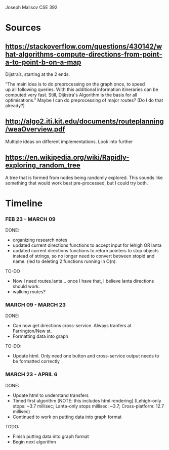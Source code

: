 Joseph Malisov
CSE 392

# Sources

## https://stackoverflow.com/questions/430142/what-algorithms-compute-directions-from-point-a-to-point-b-on-a-map
Dijstra’s, starting at the 2 ends.

“The main idea is to do preprocessing on the graph once, to speed up all following queries. With this additional information itineraries can be computed very fast. Still, Dijkstra's Algorithm is the basis for all optimisations.”
Maybe I can do preprocessing of major routes?
(Do I do that already?)

## http://algo2.iti.kit.edu/documents/routeplanning/weaOverview.pdf
Multiple ideas on different implementations. Look into further

## https://en.wikipedia.org/wiki/Rapidly-exploring_random_tree
A tree that is formed from nodes being randomly explored. This sounds like something that would work best pre-processed, but I could try both.

# Timeline

### FEB 23 - MARCH 09

DONE:

- organizing research notes
- updated current directions functions to accept input for lehigh OR lanta
- updated current directions functions to return pointers to stop objects instead of strings, so no longer need to convert between stopid and name. (led to deleting 2 functions running in O(n).

TO-DO

- Now I need routes.lanta... once I have that, I believe lanta directions should work.
- walking routes?

### MARCH 09 - MARCH 23

DONE:

- Can now get directions cross-service. Always tranfers at Farrington/New st.
- Formatting data into graph

TO-DO:

- Update html. Only need one button and cross-service output needs to be formatted correctly

### MARCH 23 - APRIL 6

DONE:

- Update html to understand transfers
- Timed first algorithm [NOTE: this includes html rendering] (Lehigh-only stops: ~3.7 millisec; Lanta-only stops millisec: ~3.7; Cross-platform: 12.7 millisec)
- Continued to work on putting data into graph format

TODO: 

- Finish putting data into graph format
- Begin next algorithm

